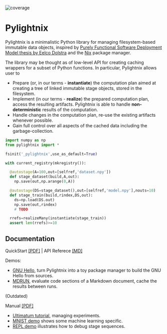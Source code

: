 ![coverage](https://codecov.io/gh/stagedml/pylightnix/branch/master/graph/badge.svg)

# Pylightnix

Pylightnix is a minimalistic Python library for managing
filesystem-based immutable data objects, inspired by [Purely Functional
Software Deployment Model thesis by Eelco
Dolstra](https://edolstra.github.io/pubs/phd-thesis.pdf) and the
[Nix](https://nixos.org) package manager.

The library may be thought as of low-level API for creating caching
wrappers for a subset of Python functions. In particular, Pylightnix
allows user to

-   Prepare (or, in our terms - **instantiate**) the computation plan
    aimed at creating a tree of linked immutable stage objects, stored
    in the filesystem.
-   Implement (in our terms - **realize**) the prepared computation
    plan, access the resulting artifacts. Pylightnix is able to handle
    **non-deterministic** results of the computation.
-   Handle changes in the computation plan, re-use the existing
    artifacts whenever possible.
-   Gain full control over all aspects of the cached data including the
    garbage-collection.

``` python
import numpy as np
from pylightnix import *

fsinit('_pylightnix',use_as_default=True)

with current_registry(mkregistry()):

  @autostage(A=100,out=[selfref,'dataset.npy'])
  def stage_dataset(build,A,out):
    np.save(out,np.arange(0,A))

  @autostage(DS=stage_dataset(),out=[selfref,'model.npy'],nouts=10)
  def stage_train(build,rindex,DS,out):
    ds=np.load(DS.out)
    np.save(out,rindex)
    # TODO

  rrefs=realizeMany(instantiate(stage_train))
  assert len(rrefs)>=10
```

## Documentation

QuickStart
[\[PDF\]](https://raw.github.com/stagedml/pylightnix-docs/master/Pylightnix-QuickStart-latest.pdf)
\| API Referece [\[MD\]](./docs/Reference.md)

Demos:

-   [GNU Hello](./docs/demos/HELLO.md), turn Pylightnix into a toy
    package manager to build the GNU Hello from sources.
-   [MDRUN](./docs/demos/MDRUN.py), evaluate code sections of a Markdown
    document, cache the results between runs.

(Outdated)

Manual
[\[PDF\]](https://raw.github.com/stagedml/pylightnix-docs/master/Pylightnix-Manual-latest.pdf)

-   [Ultimatum
    tutorial](https://github.com/grwlf/ultimatum-game/blob/master/docs/Pylightnix.md),
    managing experiments.
-   [MNIST demo](./docs/demos/MNIST.md) shows some machine learning
    specific.
-   [REPL demo](./docs/demos/REPL.md) illustrates how to debug stage
    sequences.
